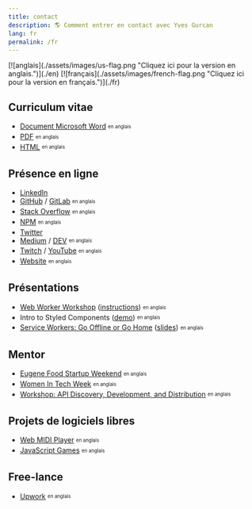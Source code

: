 ```yaml
---
title: contact
description: 🌎 Comment entrer en contact avec Yves Gurcan
lang: fr
permalink: /fr
---
```


<span id="flag">
[![anglais](./assets/images/us-flag.png "Cliquez ici pour la version en anglais.")](./en)
[![français](./assets/images/french-flag.png "Cliquez ici pour la version en français.")](./fr)
</span>

## Curriculum vitae

- [Document Microsoft Word](https://yvesgurcan.com/resume.docx) <sub><sup>en anglais</sup></sub>
- [PDF](https://yvesgurcan.com/resume.pdf) <sub><sup>en anglais</sup></sub>
- [HTML](https://stackoverflow.com/cv/yvesgurcan) <sub><sup>en anglais</sup></sub>

## Présence en ligne

- [LinkedIn](https://www.linkedin.com/in/yvesgurcan/?locale=fr_FR)
- [GitHub](https://github.com/yvesgurcan) / [GitLab](https://gitlab.com/yvesgurcan) <sub><sup>en anglais</sup></sub>
- [Stack Overflow](https://stackoverflow.com/users/11439562/yves-gurcan) <sub><sup>en anglais</sup></sub>
- [NPM](https://www.npmjs.com/~yvesgurcan) <sub><sup>en anglais</sup></sub>
- [Twitter](https://twitter.com/YvesGurcanFR)
- [Medium](https://medium.com/@yvesgurcan) / [DEV](https://dev.to/yvesgurcan) <sub><sup>en anglais</sup></sub>
- [Twitch](https://www.twitch.tv/yves_gurcan/videos) / [YouTube](https://www.youtube.com/channel/UCmNgbt5GFQfdwPOKaJ-NHYw/videos) <sub><sup>en anglais</sup></sub>
- [Website](https://yvesgurcan.com/) <sub><sup>en anglais</sup></sub>

## Présentations

- [Web Worker Workshop](https://www.meetup.com/Elm-Eug/events/gnzgkryzpbcb/) ([instructions](https://github.com/yvesgurcan/workers/tree/master/workshop)) <sub><sup>en anglais</sup></sub>
- Intro to Styled Components ([demo](https://styled.yvesgurcan.com/)) <sub><sup>en anglais</sup></sub>
- [Service Workers: Go Offline or Go Home](https://www.meetup.com/eugenewebdevs/events/261941044/) ([slides](https://slides.com/yvesgurcan/sw#/)) <sub><sup>en anglais</sup></sub>

## Mentor

- [Eugene Food Startup Weekend](http://communities.techstars.com/usa/eugene/startup-weekend/14837) <sub><sup>en anglais</sup></sub>
- [Women In Tech Week](https://redefiningwomenintech.com/event/women-in-tech-week-oct-21-25) <sub><sup>en anglais</sup></sub>
- [Workshop: API Discovery, Development, and Distribution](https://www.meetup.com/eugenewebdevs/events/260157602/) <sub><sup>en anglais</sup></sub>

## Projets de logiciels libres

- [Web MIDI Player](https://midi.yvesgurcan.com) <sub><sup>en anglais</sup></sub>
- [JavaScript Games](https://games.yvesgurcan.com) <sub><sup>en anglais</sup></sub>

## Free-lance

- [Upwork](https://www.upwork.com/o/profiles/users/~01597447d3d6d1ea57/) <sub><sup>en anglais</sup></sub>
